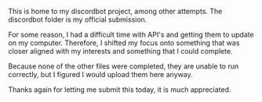 This is home to my discordbot project, among other attempts. The discordbot folder is my official submission.

For some reason, I had a difficult time with API's and getting them to update on my computer. Therefore, I shifted my focus onto something that was closer aligned with my interests and something that I could complete.

Because none of the other files were completed, they are unable to run correctly, but I figured I would upload them here anyway.

Thanks again for letting me submit this today, it is much appreciated.
